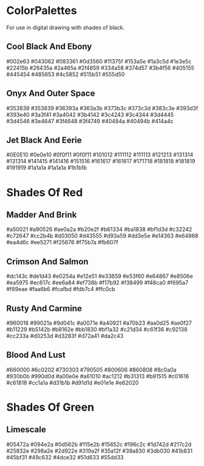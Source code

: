 # ColorPalettes
For use in digital drawing with shades of black.

## Cool Black And Ebony
#002e63
#043062
#083361
#0d3560
#11375f
#153a5e
#1a3c5d
#1e3e5c
#22415b
#26435a
#2a465a
#2f4859
#334a58
#374d57
#3b4f56
#405155
#445454
#485653
#4c5852
#515b51
#555d50

## Onyx And Outer Space
#353839
#353839
#36393a
#363a3b
#373b3c
#373c3d
#383c3e
#393d3f
#393e40
#3a3f41
#3a4042
#3b4142
#3c4243
#3c4344
#3d4445
#3d4546
#3e4647
#3f4648
#3f4749
#40484a
#40494b
#414a4c

## Jet Black And Eerie
#0E0E10
#0e0e10
#0f0f11
#0f0f11
#101012
#111112
#111113
#121213
#131314
#131314
#141415
#141416
#151516
#161617
#161617
#171718
#181818
#181819
#191919
#1a1a1a
#1a1a1a
#1b1b1b

# Shades Of Red

## Madder And Brink
#a50021
#a90526
#ae0a2a
#b20e2f
#b61334
#ba1838
#bf1d3d
#c32242
#c72647
#cc2b4b
#d03050
#d43555
#d93a59
#dd3e5e
#e14363
#e64868
#ea4d6c
#ee5271
#f25676
#f75b7a
#fb607f

## Crimson And Salmon
#dc143c
#de1d43
#e0254a
#e12e51
#e33659
#e53f60
#e64867
#e8506e
#ea5975
#ec617c
#ee6a84
#ef738b
#f17b92
#f38499
#f48ca0
#f695a7
#f89eae
#faa6b6
#fcafbd
#fdb7c4
#ffc0cb

## Rusty And Carmine
#960018
#99021a
#9d041c
#a0071e
#a40921
#a70b23
#aa0d25
#ae0f27
#b11229
#b5142b
#b8162e
#bb1830
#bf1a32
#c21d34
#c61f36
#c92138
#cc233a
#d0253d
#d3283f
#d72a41
#da2c43

## Blood And Lust
#660000
#6c0202
#730303
#790505
#800606
#860808
#8c0a0a
#930b0b
#990d0d
#a00e0e
#a61010
#ac1212
#b31313
#b91515
#c01616
#c61818
#cc1a1a
#d31b1b
#d91d1d
#e01e1e
#e62020

# Shades Of Green

## Limescale
#05472a
#094e2a
#0d562b
#115e2b
#15652c
#196c2c
#1d742d
#217c2d
#25832e
#298a2e
#2d922e
#319a2f
#35a12f
#39a830
#3db030
#41b831
#45bf31
#49c632
#4dce32
#51d633
#55dd33

